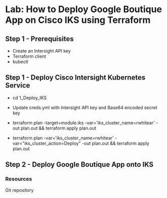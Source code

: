 # Lab: How to Deploy Google Boutique App on Cisco IKS using Terraform


## Step 1 - Prerequisites

- Create an Intersight API key
- Terraform client
- kubectl

## Step 1 - Deploy Cisco Intersight Kubernetes Service

- cd 1_Deploy_IKS
- Update creds.yml with Intersight API key and Base64 encoded secret key

- terraform plan -target=module.iks -var='iks_cluster_name=rwhitear' -out plan.out && terraform apply plan.out
- terraform plan -var='iks_cluster_name=rwhitear' -var="iks_cluster_action=Deploy" -out plan.out && terraform apply plan.out

## Step 2 - Deploy Google Boutique App onto IKS


### Resources
Git repository
